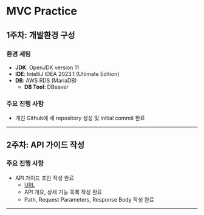 # MVC Practice  

## 1주차: 개발환경 구성  

### 환경 세팅  
- **JDK**: OpenJDK version 11  
- **IDE**: IntelliJ IDEA 2023.1 (Ultimate Edition)  
- **DB**: AWS RDS (MariaDB)  
  - **DB Tool**: DBeaver  

### 주요 진행 사항  
- 개인 Github에 새 repository 생성 및 initial commit 완료  

---

## 2주차: API 가이드 작성  

### 주요 진행 사항  
- API 가이드 초안 작성 완료  
  - [URL](https://helix-dresser-0b7.notion.site/SW-API-15fcf67b16da8002a1abcf34758c690e?pvs=4)  
  - API 개요, 상세 기능 목록 작성 완료
  - Path, Request Parameters, Response Body 작성 완료
---
